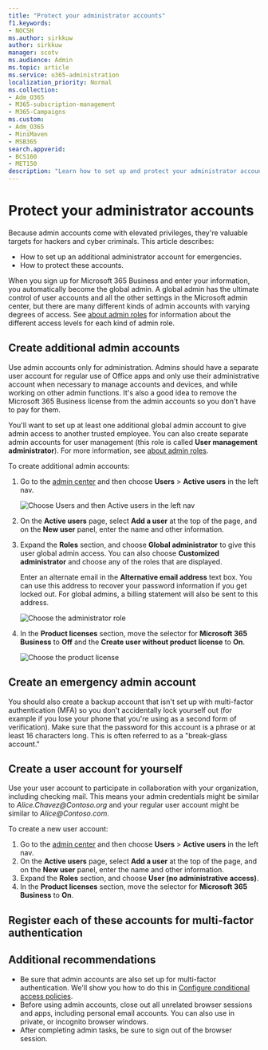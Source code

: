 ```yaml
---
title: "Protect your administrator accounts"
f1.keywords:
- NOCSH
ms.author: sirkkuw
author: sirkkuw
manager: scotv
ms.audience: Admin
ms.topic: article
ms.service: o365-administration
localization_priority: Normal
ms.collection: 
- Adm_O365
- M365-subscription-management 
- M365-Campaigns
ms.custom:
- Adm_O365
- MiniMaven
- MSB365
search.appverid:
- BCS160
- MET150
description: "Learn how to set up and protect your administrator accounts."
---
```


# Protect your administrator accounts

Because admin accounts come with elevated privileges, they're valuable targets for hackers and cyber criminals. This article describes:

- How to set up an additional administrator account for emergencies.
- How to protect these accounts.
 
When you sign up for Microsoft 365 Business and enter your information, you automatically become the global admin. A global admin has the ultimate control of user accounts and all the other settings in the Microsoft admin center, but there are many different kinds of admin accounts with varying degrees of access. See [about admin roles](https://docs.microsoft.com/office365/admin/add-users/about-admin-roles) for information about the different access levels for each kind of admin role.


## Create additional admin accounts

Use admin accounts only for administration. Admins should have a separate user account for regular use of Office apps and only use their administrative account when necessary to manage accounts and devices, and while working on other admin functions. It's also a good idea to remove the Microsoft 365 Business license from the admin accounts so you don't have to pay for them.

You'll want to set up at least one additional global admin account to give admin access to another trusted employee. You can also create separate admin accounts for user management (this role is called **User management administrator**). For more information, see [about admin roles](https://docs.microsoft.com/office365/admin/add-users/about-admin-roles).

To create additional admin accounts:

 1. Go to the <a href="https://go.microsoft.com/fwlink/p/?linkid=837890" target="_blank">admin center</a> and then choose **Users** \> **Active users** in the left nav.

    ![Choose Users and then Active users in the left nav](media/Activeusers.png)

2. On the **Active users** page, select **Add a user** at the top of the page, and on the **New user** panel, enter the name and other information.
3. Expand the **Roles** section, and choose **Global administrator** to give this user global admin access. You can also choose **Customized administrator** and choose any of the roles that are displayed.

    Enter an alternate email in the **Alternative email address** text box. You can use this address to recover your password information if you get locked out. For global admins, a billing statement will also be sent to this address.

    ![Choose the administrator role](media/adminroles.png)
    
4. In the **Product licenses** section, move the selector for **Microsoft 365 Business** to **Off** and the **Create user without product license** to **On**.

    ![Choose the product license](media/productlicense.png)

## Create an emergency admin account

You should also create a backup account that isn't set up with multi-factor authentication (MFA) so you don't accidentally lock yourself out (for example if you lose your phone that you're using as a second form of verification). Make sure that the password for this account is a phrase or at least 16 characters long. This is often referred to as a "break-glass account."

## Create a user account for yourself

Use your user account to participate in collaboration with your organization, including checking mail. This means your admin credentials might be similar to  *Alice.Chavez<span></span>@Contoso.org* and your regular user account might be similar to *Alice<span></span>@Contoso.com*.

To create a new user account:
1. Go to the <a href="https://go.microsoft.com/fwlink/p/?linkid=837890" target="_blank">admin center</a> and then choose **Users** \> **Active users** in the left nav.
2. On the **Active users** page, select **Add a user** at the top of the page, and on the **New user** panel, enter the name and other information.
3. Expand the **Roles** section, and choose **User (no administrative access)**.
1. In the **Product licenses** section, move the selector for **Microsoft 365 Business** to **On**. 

## Register each of these accounts for multi-factor authentication


## Additional recommendations

- Be sure that admin accounts are also set up for multi-factor authentication. We'll show you how to do this in [Configure conditional access policies](m365-campaigns-conditional-access.md).
- Before using admin accounts, close out all unrelated browser sessions and apps, including personal email accounts. You can also use in private, or incognito browser windows.
- After completing admin tasks, be sure to sign out of the browser session.